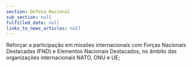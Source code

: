 ```yaml
---
section: Defesa Nacional
sub_section: null
fulfilled_date: null
links_to_news_articles: null
---
```


Reforçar a participação em missões internacionais com Forças Nacionais Destacadas (FND) e Elementos Nacionais Destacados, no âmbito das organizações internacionais NATO, ONU e UE;